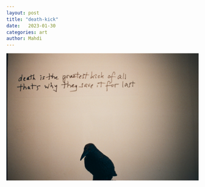 ```yaml
---
layout: post
title: "death-kick"
date:   2023-01-30
categories: art
author: Mahdi
---
```


![death-kick](/img/arts/nikon-fm/death-kick.jpg)

